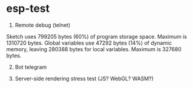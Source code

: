 # esp-test

1) Remote debug (telnet)

Sketch uses 799205 bytes (60%) of program storage space. Maximum is 1310720 bytes.
Global variables use 47292 bytes (14%) of dynamic memory, leaving 280388 bytes for local variables. Maximum is 327680 bytes.

2) Bot telegram

3) Server-side rendering stress test (JS? WebGL? WASM?)
